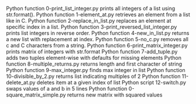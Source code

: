 Python function 0-print_list_integer.py prints all integers of a list using str.format().
Python function 1-element_at.py retrieves an element from a list like in C.
Python function 2-replace_in_list.py replaces an element at specific index in a list.
Python function 3-print_reversed_list_integer.py prints list integers in reverse order.
Python function 4-new_in_list.py returns a new list with replacement at index.
Python function 5-no_c.py removes all c and C characters from a string.
Python function 6-print_matrix_integer.py prints matrix of integers with str.format
Python function 7-add_tuple.py adds two tuples element-wise with defaults for missing elements
Python function 8-multiple_returns.py returns length and first character of string
Python function 9-max_integer.py finds max integer in list
Python function 10-divisible_by_2.py returns list indicating multiples of 2
Python function 11-delete_at.py deletes item at a given index of list
Python script 12-switch.py swaps values of a and b in 5 lines
Python function 0-square_matrix_simple.py returns new matrix with squared values
